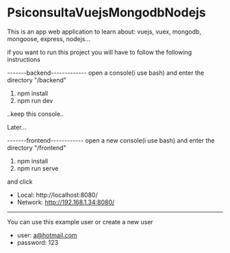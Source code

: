 # PsiconsultaVuejsMongodbNodejs

This is an app web application to learn about: vuejs, vuex, mongodb, mongoose, express, nodejs...

if you want to run this project you will have to follow the following instructions

-------backend-------------
open a console(i use bash) and enter the directory "/backend"

1. npm install
2. npm run dev

..keep this console..

Later...

-------frontend------------
open a new console(i use bash) and enter the directory "/frontend"

1. npm install
2. npm run serve

and click 
- Local:   http://localhost:8080/
- Network: http://192.168.1.34:8080/

--------------------------
You can use this example user or create a new user
- user: a@hotmail.com
- password: 123
